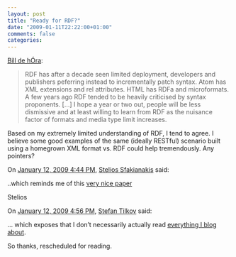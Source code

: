 ```yaml
---
layout: post
title: "Ready for RDF?"
date: "2009-01-11T22:22:00+01:00"
comments: false
categories: 
---
```


<p><a href="http://www.dehora.net/journal/2009/01/10/format-debt-what-you-cant-say/">Bill de hÓra</a>:</p>

<blockquote>
<p>RDF has after a decade seen limited deployment, developers and publishers peferring instead to incrementally patch syntax. Atom has XML extensions and rel attributes. HTML has RDFa and microformats. A few years ago RDF tended to be heavily criticised by syntax proponents. […] I hope a year or two out, people will be less dismissive and at least willing to learn from RDF as the nuisance factor of formats and media type limit increases.</p>
</blockquote>

<p>Based on my extremely limited understanding of RDF, I tend to agree. I believe some good examples of the same (ideally RESTful) scenario built using a homegrown XML format vs. RDF could help tremendously. Any pointers?</p>

<section class="comments">



<div class="comment" id="comment-1915">
On <a href="#comment-1915" title="Permalink to this comment">January 12, 2009  4:44 PM</a>, <a href="http://ssfak.org/" title="http://ssfak.org/" rel="nofollow">Stelios Sfakianakis</a>
said:
<p>..which reminds me of this <a href="http://dbooth.org/2007/rdf-and-soa/rdf-and-soa-paper.htm" rel="nofollow">very nice paper</a></p>

<p>Stelios</p>


<div class="comment" id="comment-1916">
On <a href="#comment-1916" title="Permalink to this comment">January 12, 2009  4:56 PM</a>, <a href="/blog/st/">Stefan Tilkov</a>
said:
<p>&#8230; which exposes that I don&#8217;t necessarily actually read <a href="/blog/st/2008/09/tab_sweep.html">everything I blog about</a>. </p>

<p>So thanks, rescheduled for reading.</p>


</section>

